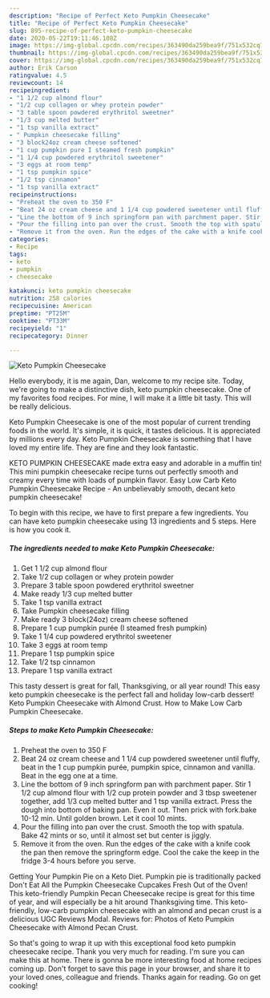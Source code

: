 ```yaml
---
description: "Recipe of Perfect Keto Pumpkin Cheesecake"
title: "Recipe of Perfect Keto Pumpkin Cheesecake"
slug: 895-recipe-of-perfect-keto-pumpkin-cheesecake
date: 2020-05-22T19:11:46.108Z
image: https://img-global.cpcdn.com/recipes/363490da259bea9f/751x532cq70/keto-pumpkin-cheesecake-recipe-main-photo.jpg
thumbnail: https://img-global.cpcdn.com/recipes/363490da259bea9f/751x532cq70/keto-pumpkin-cheesecake-recipe-main-photo.jpg
cover: https://img-global.cpcdn.com/recipes/363490da259bea9f/751x532cq70/keto-pumpkin-cheesecake-recipe-main-photo.jpg
author: Erik Carson
ratingvalue: 4.5
reviewcount: 14
recipeingredient:
- "1 1/2 cup almond flour"
- "1/2 cup collagen or whey protein powder"
- "3 table spoon powdered erythritol sweetner"
- "1/3 cup melted butter"
- "1 tsp vanilla extract"
- " Pumpkin cheesecake filling"
- "3 block24oz cream cheese softened"
- "1 cup pumpkin pure I steamed fresh pumpkin"
- "1 1/4 cup powdered erythritol sweetener"
- "3 eggs at room temp"
- "1 tsp pumpkin spice"
- "1/2 tsp cinnamon"
- "1 tsp vanilla extract"
recipeinstructions:
- "Preheat the oven to 350 F"
- "Beat 24 oz cream cheese and 1 1/4 cup powdered sweetener until fluffy, beat in the 1 cup pumpkin purée, pumpkin spice, cinnamon and vanilla. Beat in the egg one at a time."
- "Line the bottom of 9 inch springform pan with parchment paper. Stir 1 1/2 cup almond flour with 1/2 cup protein powder and 3 tbsp sweetener together, add 1/3 cup melted butter and 1 tsp vanilla extract. Press the dough into bottom of baking pan. Even it out. Then prick with fork.bake 10-12 min. Until golden brown. Let it cool 10 mints."
- "Pour the filling into pan over the crust. Smooth the top with spatula. Bake 42 mints or so, until it almost set but center is jiggly."
- "Remove it from the oven. Run the edges of the cake with a knife cook the pan then remove the springform edge. Cool the cake the keep in the fridge 3-4 hours before you serve."
categories:
- Recipe
tags:
- keto
- pumpkin
- cheesecake

katakunci: keto pumpkin cheesecake 
nutrition: 258 calories
recipecuisine: American
preptime: "PT25M"
cooktime: "PT33M"
recipeyield: "1"
recipecategory: Dinner

---
```



![Keto Pumpkin Cheesecake](https://img-global.cpcdn.com/recipes/363490da259bea9f/751x532cq70/keto-pumpkin-cheesecake-recipe-main-photo.jpg)

Hello everybody, it is me again, Dan, welcome to my recipe site. Today, we're going to make a distinctive dish, keto pumpkin cheesecake. One of my favorites food recipes. For mine, I will make it a little bit tasty. This will be really delicious.

Keto Pumpkin Cheesecake is one of the most popular of current trending foods in the world. It's simple, it is quick, it tastes delicious. It is appreciated by millions every day. Keto Pumpkin Cheesecake is something that I have loved my entire life. They are fine and they look fantastic.

KETO PUMPKIN CHEESECAKE made extra easy and adorable in a muffin tin! This mini pumpkin cheesecake recipe turns out perfectly smooth and creamy every time with loads of pumpkin flavor. Easy Low Carb Keto Pumpkin Cheesecake Recipe - An unbelievably smooth, decant keto pumpkin cheesecake!


To begin with this recipe, we have to first prepare a few ingredients. You can have keto pumpkin cheesecake using 13 ingredients and 5 steps. Here is how you cook it.

<!--inarticleads1-->

##### The ingredients needed to make Keto Pumpkin Cheesecake:

1. Get 1 1/2 cup almond flour
1. Take 1/2 cup collagen or whey protein powder
1. Prepare 3 table spoon powdered erythritol sweetner
1. Make ready 1/3 cup melted butter
1. Take 1 tsp vanilla extract
1. Take  Pumpkin cheesecake filling
1. Make ready 3 block(24oz) cream cheese softened
1. Prepare 1 cup pumpkin purée (I steamed fresh pumpkin)
1. Take 1 1/4 cup powdered erythritol sweetener
1. Take 3 eggs at room temp
1. Prepare 1 tsp pumpkin spice
1. Take 1/2 tsp cinnamon
1. Prepare 1 tsp vanilla extract


This tasty dessert is great for fall, Thanksgiving, or all year round! This easy keto pumpkin cheesecake is the perfect fall and holiday low-carb dessert! Keto Pumpkin Cheesecake with Almond Crust. How to Make Low Carb Pumpkin Cheesecake. 

<!--inarticleads2-->

##### Steps to make Keto Pumpkin Cheesecake:

1. Preheat the oven to 350 F
1. Beat 24 oz cream cheese and 1 1/4 cup powdered sweetener until fluffy, beat in the 1 cup pumpkin purée, pumpkin spice, cinnamon and vanilla. Beat in the egg one at a time.
1. Line the bottom of 9 inch springform pan with parchment paper. Stir 1 1/2 cup almond flour with 1/2 cup protein powder and 3 tbsp sweetener together, add 1/3 cup melted butter and 1 tsp vanilla extract. Press the dough into bottom of baking pan. Even it out. Then prick with fork.bake 10-12 min. Until golden brown. Let it cool 10 mints.
1. Pour the filling into pan over the crust. Smooth the top with spatula. Bake 42 mints or so, until it almost set but center is jiggly.
1. Remove it from the oven. Run the edges of the cake with a knife cook the pan then remove the springform edge. Cool the cake the keep in the fridge 3-4 hours before you serve.


Getting Your Pumpkin Pie on a Keto Diet. Pumpkin pie is traditionally packed Don&#39;t Eat All the Pumpkin Cheesecake Cupcakes Fresh Out of the Oven! This keto-friendly Pumpkin Pecan Cheesecake recipe is great for this time of year, and will especially be a hit around Thanksgiving time. This keto-friendly, low-carb pumpkin cheesecake with an almond and pecan crust is a delicious UGC Reviews Modal. Reviews for: Photos of Keto Pumpkin Cheesecake with Almond Pecan Crust. 

So that's going to wrap it up with this exceptional food keto pumpkin cheesecake recipe. Thank you very much for reading. I'm sure you can make this at home. There is gonna be more interesting food at home recipes coming up. Don't forget to save this page in your browser, and share it to your loved ones, colleague and friends. Thanks again for reading. Go on get cooking!

